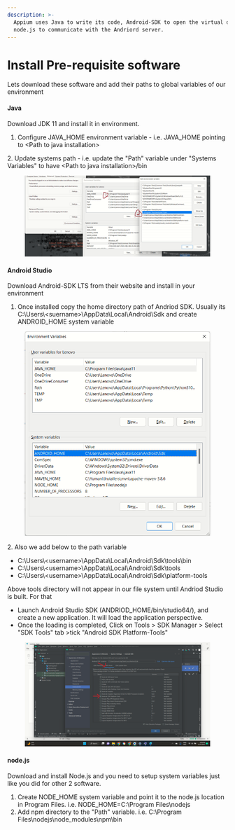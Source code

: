```yaml
---
description: >-
  Appium uses Java to write its code, Android-SDK to open the virtual devices,
  node.js to communicate with the Andriord server.
---
```


# Install Pre-requisite software

Lets download these software and add their paths to global variables of our environment

#### Java

Download JDK 11 and install it in environment. &#x20;

1. Configure JAVA\_HOME environment variable -  i.e. JAVA\_HOME pointing to \<Path to java installation>

2\.   Update systems path - i.e. update the "Path" variable under "Systems Variables" to have \<Path to java installation>/bin

<figure><img src=".gitbook/assets/appium1.png" alt=""><figcaption></figcaption></figure>

#### Android Studio

Download Android-SDK LTS from their website and install in your environment&#x20;

1. Once installed copy the home directory path of Andriod SDK. Usually its C:\Users\\\<suername>\AppData\Local\Android\Sdk and create ANDROID\_HOME system variable&#x20;

<figure><img src=".gitbook/assets/appium2.png" alt=""><figcaption></figcaption></figure>

2\.  Also we add below to the path variable

* C:\Users\\\<username>\AppData\Local\Android\Sdk\tools\bin
* C:\Users\\\<username>\AppData\Local\Android\Sdk\tools
* C:\Users\\\<username>\AppData\Local\Android\Sdk\platform-tools

Above tools directory will not appear in our file system until Andriod Studio is built. For that

* Launch Android Studio SDK (ANDRIOD\_HOME/bin/studio64/), and create a new application. It will load the application perspective.&#x20;
* Once the loading is completed, Click on Tools > SDK Manager > Select "SDK Tools" tab >tick "Android SDK Platform-Tools"

<figure><img src=".gitbook/assets/appium3.png" alt=""><figcaption></figcaption></figure>

#### node.js

Download and install Node.js and you need to setup system variables just like you did for other 2 software.

1. Create NODE\_HOME system variable and point it to the node.js location in Program Files. i.e. NODE\_HOME=C:\Program Files\nodejs
2. Add npm directory to the "Path" variable. i.e. C:\Program Files\nodejs\node\_modules\npm\bin
